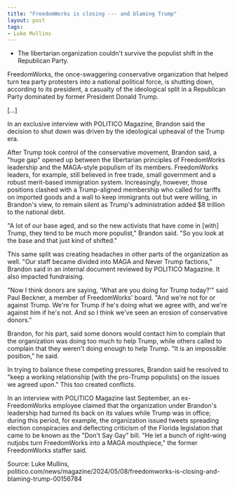 ```yaml
---
title: "FreedomWorks is closing --- and blaming Trump"
layout: post
tags:
- Luke Mullins
---
```


- The libertarian organization couldn't survive the populist shift in the Republican Party.

FreedomWorks, the once-swaggering conservative organization that helped turn tea party protesters into a national political force, is shutting down, according to its president, a casualty of the ideological split in a Republican Party dominated by former President Donald Trump.

[...]

In an exclusive interview with POLITICO Magazine, Brandon said the decision to shut down was driven by the ideological upheaval of the Trump era.

After Trump took control of the conservative movement, Brandon said, a "huge gap" opened up between the libertarian principles of FreedomWorks leadership and the MAGA-style populism of its members. FreedomWorks leaders, for example, still believed in free trade, small government and a robust merit-based immigration system. Increasingly, however, those positions clashed with a Trump-aligned membership who called for tariffs on imported goods and a wall to keep immigrants out but were willing, in Brandon's view, to remain silent as Trump's administration added $8 trillion to the national debt.

"A lot of our base aged, and so the new activists that have come in [with] Trump, they tend to be much more populist," Brandon said. "So you look at the base and that just kind of shifted."

This same split was creating headaches in other parts of the organization as well. "Our staff became divided into MAGA and Never Trump factions," Brandon said in an internal document reviewed by POLITICO Magazine. It also impacted fundraising.

"Now I think donors are saying, 'What are you doing for Trump today?'" said Paul Beckner, a member of FreedomWorks' board. "And we're not for or against Trump. We're for Trump if he's doing what we agree with, and we're against him if he's not. And so I think we've seen an erosion of conservative donors."

Brandon, for his part, said some donors would contact him to complain that the organization was doing too much to help Trump, while others called to complain that they weren't doing enough to help Trump. "It is an impossible position," he said.

In trying to balance these competing pressures, Brandon said he resolved to "keep a working relationship [with the pro-Trump populists] on the issues we agreed upon." This too created conflicts.

In an interview with POLITICO Magazine last September, an ex-FreedomWorks employee claimed that the organization under Brandon's leadership had turned its back on its values while Trump was in office; during this period, for example, the organization issued tweets spreading election conspiracies and deflecting criticism of the Florida legislation that came to be known as the "Don't Say Gay" bill. "He let a bunch of right-wing nutjobs turn FreedomWorks into a MAGA mouthpiece," the former FreedomWorks staffer said.

Source: Luke Mullins, politico.com/news/magazine/2024/05/08/freedomworks-is-closing-and-blaming-trump-00156784
